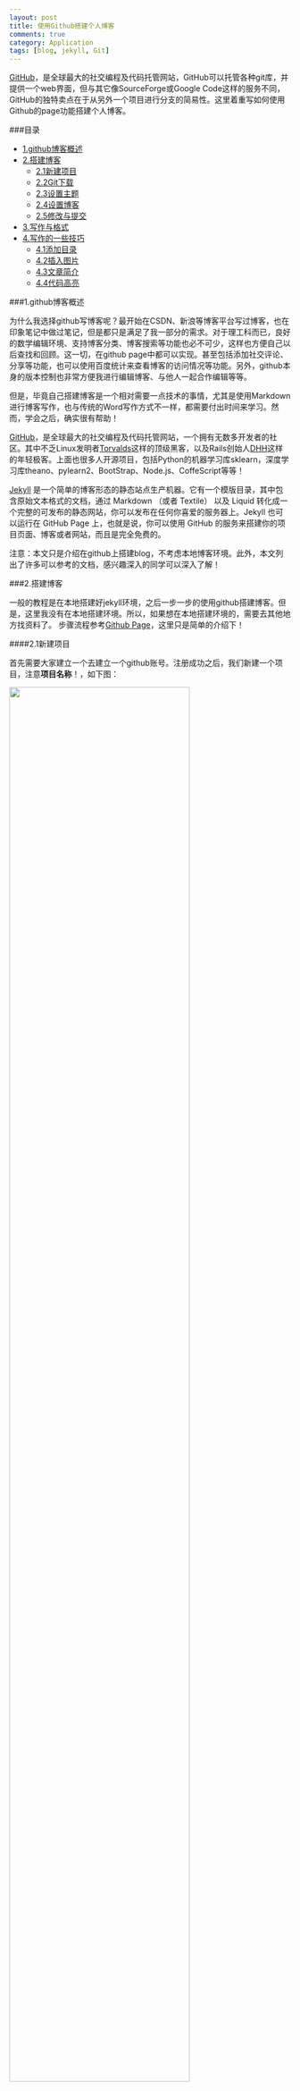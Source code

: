 ```yaml
---
layout: post
title: 使用Github搭建个人博客
comments: true
category: Application
tags: [blog, jekyll, Git]
---
```


[GitHub](https://github.com)，是全球最大的社交编程及代码托管网站，GitHub可以托管各种git库，并提供一个web界面，但与其它像SourceForge或Google Code这样的服务不同，GitHub的独特卖点在于从另外一个项目进行分支的简易性。这里着重写如何使用Github的page功能搭建个人博客。

<!-- more -->

###目录
- [1.github博客概述](#1.github博客概述)
- [2.搭建博客](#2.搭建博客)
    - [2.1新建项目](#2.1新建项目)
    - [2.2Git下载](#2.2Git下载)
    - [2.3设置主题](#2.3设置主题)
    - [2.4设置博客](#2.4设置博客)
    - [2.5修改与提交](#2.5修改与提交)
- [3.写作与格式](#3.写作与格式)
- [4.写作的一些技巧](#4.写作的一些技巧)
    - [4.1添加目录](#4.1添加目录)
    - [4.2插入图片](#4.2插入图片)
    - [4.3文章简介](#4.3文章简介)
    - [4.4代码高亮](#4.4代码高亮)

<a name="1.github博客概述"/>

###1.github博客概述

为什么我选择github写博客呢？最开始在CSDN、新浪等博客平台写过博客，也在印象笔记中做过笔记，但是都只是满足了我一部分的需求。对于理工科而已，良好的数学编辑环境、支持博客分类、博客搜索等功能也必不可少，这样也方便自己以后查找和回顾。这一切，在github page中都可以实现。甚至包括添加社交评论、分享等功能，也可以使用百度统计来查看博客的访问情况等功能。另外，github本身的版本控制也非常方便我进行编辑博客、与他人一起合作编辑等等。

但是，毕竟自己搭建博客是一个相对需要一点技术的事情，尤其是使用Markdown进行博客写作，也与传统的Word写作方式不一样，都需要付出时间来学习。然而，学会之后，确实很有帮助！

[GitHub](https://github.com)，是全球最大的社交编程及代码托管网站，一个拥有无数多开发者的社区。其中不乏Linux发明者[Torvalds](https://github.com/torvalds)这样的顶级黑客，以及Rails创始人[DHH](https://github.com/dhh)这样的年轻极客。上面也很多人开源项目，包括Python的机器学习库sklearn，深度学习库theano、pylearn2、BootStrap、Node.js、CoffeScript等等！

[Jekyll](http://jekyllcn.com/) 是一个简单的博客形态的静态站点生产机器。它有一个模版目录，其中包含原始文本格式的文档，通过 Markdown （或者 Textile） 以及 Liquid 转化成一个完整的可发布的静态网站，你可以发布在任何你喜爱的服务器上。Jekyll 也可以运行在 GitHub Page 上，也就是说，你可以使用 GitHub 的服务来搭建你的项目页面、博客或者网站，而且是完全免费的。

注意：本文只是介绍在github上搭建blog，不考虑本地博客环境。此外，本文列出了许多可以参考的文档，感兴趣深入的同学可以深入了解！

<a name="2.搭建博客"/>

###2.搭建博客

一般的教程是在本地搭建好jekyll环境，之后一步一步的使用github搭建博客。但是，这里我没有在本地搭建环境。所以，如果想在本地搭建环境的，需要去其他地方找资料了。
步骤流程参考[Github Page](https://pages.github.com/)，这里只是简单的介绍下！

<a name="2.1新建项目"/>

####2.1新建项目

首先需要大家建立一个去建立一个github账号。注册成功之后，我们新建一个项目，注意**项目名称**！，如下图：

<img src="http://chrispher.github.com/images/application/github_blog.jpg" height="80%" width="80%">

之后可以设置该项目的属性，在项目的右侧的Settings，可以设置允许有wiki等，注意GitHub Pages不要选择**automatic page generator!**。

<a name="2.2Git下载"/>

####2.2Git下载

在项目建立完之后，我们下载Github。我自己电脑上装的是通用版的[Git](http://www.git-scm.com/download/win),无法下载的童鞋，可以去网上搜索下载。也可以下载Github自己的[客户端](https://windows.github.com/)。
根据[Github Page](https://pages.github.com/)所说，你需要根据自己下载的东西进行操作。比如你选择了Github的客户端，你可以按照上面说的**Clone the repository**,一步一步的操作。
我个人是用的是**a terminal**，之后Clone 操作（选择一个自己喜欢的文件夹下进行clone操作）。我个人博客clone如下：
"git clone https://github.com/chrispher/chrispher.github.com.git"。
之后，我们会在本地的看到与自己项目名称一致的文件夹。

<a name="2.3设置主题"/>

####2.3设置主题

我们可以去Jekyll自己收集的一些[主题](https://github.com/jekyll/jekyll/wiki/Sites)，这里罗列了许多主题，大家可以去点击看看页面的效果，如果喜欢，就去对应的source链接里，能够查看到该主题的所有代码！
我这里比较推荐大家使用博客主题Jekyll Light, 由[pexcn](https://github.com/pexcn/Jekyll-Light)设计，我在该版本上增加了**站内搜索**、**多种社交关注**、**标签页**、**页面标签链接**、**留言板**、重设**百度统计**功能、删除了豆瓣阅读和其他一些细节上的修改。。

看中自己喜欢的主题之后，可以去主题项目下下载他的项目。比如到到我的[博客项目](https://github.com/chrispher/chrispher.github.com), 页面右侧有**Download ZIP**。下载到本地之后，解压之后可以看到各种乱七八糟的文件夹。大家可以把.git（默认文件是隐藏的，需要打开显示隐藏文件夹选项！）文件夹以外的所有东西拷贝到自己的项目下。

大家如果想关注本博客，可以在我的[博客项目](https://github.com/chrispher/chrispher.github.com)右上角，点击**Watch Star Fork**。其中Fork是把我的博客复制到自己的项目空间去。

这里简单的介绍主要文件夹的意思和内容：

- _config.yml:保存了站点的配置信息, 详细配置在这里, 中文翻译看这里.
- _includes:该目录存放可以与_layouts和_posts混合,匹配并重用的文件. 这里可以使页面的页脚、评论功能、百度统计等功能.
- _layout:该目录存放用来插入帖子的网页布局模板, 注意是模板, 具体数据在_posts中.
- _posts:发表的博文的内容, 其下文件的命名格式为: YEAR-MONTH-DAY-title.md(使用markdown语法写的文件), 另外还支持textile和html文件.
- res:这里存放了博客使用的各种字体、js、css等东西。不同的人存放的地点也可以不一致。也可以使用默认的字体（默认字体对中文支持不太好）
- _site:这里是Jekyll用以存放最终生成站点的根路径位置, 编译好的html文件都放在这里, 最好把这个目录加到 .gitignore 列表中.
- index.html:博客的首页
- CNAME 是你申请的域名，如果你没有申请域名并绑定，那么你需要删除这个文件！

对于其他的一些东西，大家慢慢摸索，用的多了就会懂了，也可以多去看看[Jekyll](http://jekyllcn.com/)官网。开始，最重要的是搭建起来，其他的慢慢调整！

<a name="2.4设置博客"/>

####2.4设置博客

一般所需要做的核心设置在_config.yml 中，用文本打开：

{% highlight python %}
blog:
    name: chrispher guan       # 博客名称
    description: Data Science  # 博客描述
    title: Data Science        # 网页标题
    url: http://chrispher.github.com  # 博客地址，即你的项目名称
    duoshuo: chrispher2012            # 多说ID
    tongji: 3F27793c8b949a643c724f32bcf5058791 # 百度统计ID
author:
    name: chrispher guan       # 作者名称
    email: chrispher2012@gmail.com # 邮箱地址
    weibo: 2917650677  # weibo ID
    github: chrispher  # github ID
    linkedin: chrispher-guan/5a/a68/6b8 # linkedIn ID
    gplus: 110552447039675960964  # G+ ID 
    logo: http://chrispher.github.com/images/op_we_are_brothers.png # logo地址
{% endhighlight %}

如果没有对应的账号，可以直接不填！如果填我的账号信息，那么你的博客就相当于我的一个子博客了，哈哈！

<a name="2.5修改与提交"/>

####2.5修改与提交

如果你都修改好了之后，你可以上传你的项目了。同样，如果你使用Github客户端，同步一下就可以了。我个人是terminal，需要使用以下几个命令。
以下是示范，井号后面是注释说明，不需要输入！可以参考一些简单[教程](http://rogerdudler.github.io/git-guide/index.zh.html)

{% highlight python %}
git add --all  # 添加所有文件
git commit -a -m 'first commit' # 'first commit'表示你为这次提交写的备注，方便自己回顾和查看
git push # 上传所有文件，之后输入自己的用户名和密码即可
{% endhighlight %}

之后，10min左右，你的博客就好建好了，在网址栏输入**chrispher.github.com**即可访问博客（注意用户名！）

其他的一些常用Git命令，建议大家去学习一些Git的基本操作[教程](http://git-scm.com/book/zh/v1)！当然，你可以不在乎乱七八糟的东西，专注于几个常用命令即可（除了上面提到的命令外，git pull表示把）。

<a name="3.写作与格式"/>

###3.写作与格式

这里简单的介绍下如何利用markdown进行文章的写作。大家可以随意选择一个文本编辑器，这里我推荐使用Sublime Text2，关于sublime的一些常用设置可以参考我的博客[My sublime text2 setting](http://www.datakit.cn/blog/2014/08/12/My%20sublime%20setting.html)。

我们可以在"_posts"里随便的建立文件夹（一般按照自己的类别或者兴趣建立文件夹），也可以不建立。Jekyll支持多种格式的文本解析，这里指介绍markdown！新建文本文件，只有文件命名的规范是**2014-8-12-My sublime setting.md**, 即**日期-文章标题.md**，注意markdown文件以md或markdown结尾。

在文章开头是关于文章主题的设置，如下(井号后面是注释说明):

{% highlight python %}
---                   # 默认文章主题设置起始标识符
layout: post          # 使用post模板，在_layouts里多个模板可以用
title: My sublime text2 setting #文章标题
comments: true        # 增加评论功能
category: Application # 设置文章的类别
tags: [sublime, setting] # 设置文章的tag，方便自己以后搜索用
---          # 默认结束标识符

windows下sublime text2的一些设置和调整 #正文

{% endhighlight %}

Makrdown的简单语法,可以参考[Markdown 语法说明简体中文版](http://wowubuntu.com/markdown/)

<a name="4.写作的一些技巧"/>

###4.写作的一些技巧

这里额外讲一下几个我在博客里比较常用的语法；

<a name="4.1添加目录"/>

####4.1添加目录
更具基本的语法我们知道中括号[] 后面跟着小括号() 表示对中括号内容做了超链接，而链接地址是小括号内容。目录就是根据这个思路去做的。即如下：

`### 目录`  
`- [1.github博客概述]（#1.github博客概述）`

之后在每个需要添加的目录地方，增加

`<a name="1.github博客概述"/>`  
`### 1.github博客概述`

这里是使用了html的一些语法，注意内容的一致性。另外，网上也也其他的不是有html语法的目录创建方式。但是，有些Jekyll不支持，比如直接使用TOC。也有自动侧边栏生成，可以自行搜索"Markdown自动生成侧边栏目录"等内容。

<a name="4.2插入图片"/>

####4.2插入图片

官方的语法是 `![Alt text](image_path "Optional title")` ，这里是一个惊叹号!，接着一个方括号，里面放上图片的替代文字
接着一个普通括号，里面放上图片的网址，最后还可以用引号包住并加上 选择性的 'title' 文字。这种方式不能自动的适应屏幕，所以我个人比较喜欢适应html的格式，即` <img src="img_path" height="100%" width="100%">` 这里的100%是指相对屏幕的大小。

<a name="4.3文章简介"/>

####4.3文章简介

在博客的首页，通常只显示了文章的一部分内容，这是怎么实现的呢？一般而言，我们写作时，会在开头写一下整篇文章的概述，之后在增加一行`＜！－－ more --＞`，那么一般显示的时候就只显示`＜！－－ more --＞`之前的文本，只有点击阅读进入这篇文章才能看到全部内容。当然，这里也是跟html语法相关的，在index.html里的
＞ {{ post.content ｜ split:＇＜！－－ more --＞'｜ first }}
这里不细说其他html语法，毕竟我不是做web的，只是了解一点点对自己有价值的部分。

<a name="4.4代码高亮"/>

####4.4代码高亮

代码高亮语法是：在代码开始的地方标注 `｛％ highlight python ％｝` ，在代码结束的地方标注 `｛％ endhighlight ％｝`，那么中间的代码就是使用了Python的代码高亮风格！

**注意：有些时候我们用的字符和markdown或者系统的字符重合，导致编译错误，我们可以用全角来替换，本文写作技巧中，部分符号用了全角替换！**
